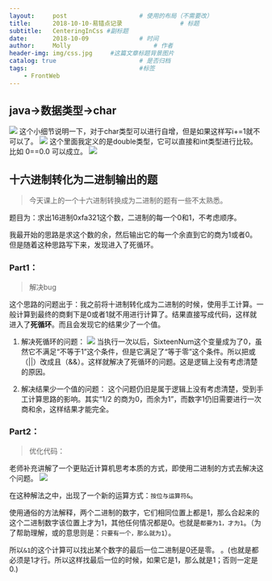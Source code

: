 ```yaml
---
layout:     post   				    # 使用的布局（不需要改）
title:      2018-10-10-易错点记录 				# 标题
subtitle:   CenteringInCss #副标题
date:       2018-10-09 				# 时间
author:     Molly 						# 作者
header-img: img/css.jpg 	#这篇文章标题背景图片
catalog: true 						# 是否归档
tags:								#标签
    - FrontWeb
---
```


## java→数据类型→char

![](https://i.loli.net/2018/10/10/5bbd5cdb0fd8a.png)
这个小细节说明一下，对于char类型可以进行自增，但是如果这样写i+=1就不可以了。
![](https://i.loli.net/2018/10/10/5bbd5dcd8bb4a.png)
这个里面我定义的是double类型，它可以直接和int类型进行比较。
比如 0==0.0 可以成立。
![](https://i.loli.net/2018/10/10/5bbd61e8394f1.png)


## 十六进制转化为二进制输出的题

> 今天课上的一个十六进制转换成为二进制的题有一些不太熟悉。

题目为：求出16进制0xfa321这个数，二进制的每一个0和1，不考虑顺序。


我最开始的思路是求这个数的余，然后输出它的每一个余直到它的商为1或者0。但是随着这种思路写下来，发现进入了死循环。




### Part1：

>解决bug


这个思路的问题出于：我之前将十进制转化成为二进制的时候，使用手工计算。一般计算到最终的商剩下是0或者1就不用进行计算了。结果直接写成代码，这样就进入了**死循环**。而且会发现它的结果少了一个值。


1. 解决死循环的问题：
![](https://i.loli.net/2018/10/10/5bbd8c7a0220b.png)
当执行一次以后，SixteenNum这个变量成为了0，虽然它不满足“不等于1”这个条件，但是它满足了“等于零”这个条件。所以把或（||）改成且（&&）。这样就解决了死循环的问题。这是逻辑上没有考虑清楚的原因。


2. 解决结果少一个值的问题：
这个问题仍旧是属于逻辑上没有考虑清楚，受到手工计算思路的影响。其实“1/2 的商为0，而余为1”，而数字1仍旧需要进行一次商和余，这样结果才能完全。



### Part2：
> 优化代码：

老师补充讲解了一个更贴近计算机思考本质的方式，即使用二进制的方式去解决这个问题。
![](https://i.loli.net/2018/10/10/5bbd8e6003d74.png)

在这种解法之中，出现了一个新的运算方式：``按位与运算符&``。

使用通俗的方法解释，两个二进制的数字，它们相同位置上都是1，那么合起来的这个二进制数字该位置上才为1，其他任何情况都是0。也就是`都要为1，才为1`。（为了帮助理解，或的意思则是：`只要有一个，那么就为1`）。



所以`&1`的这个计算可以找出某个数字的最后一位二进制是0还是零。
。(也就是都必须是1才行。所以这样找最后一位的时候，如果它是1，那么就是1；否则一定是0.)
